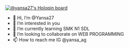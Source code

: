[![@yansa27's Holopin board](https://holopin.io/api/user/board?user=yansa27)](https://holopin.io/@yansa27)

- 👋 Hi, I’m @Yansa27
- 👀 I’m interested in you 
- 🌱 I’m currently learning SMK N1 SDL
- 💞️ I’m looking to collaborate on WEB PROGRAMMING
- 📫 How to reach me IG @yansa_ag

<!---
Yansa27/Yansa27 is a ✨ special ✨ repository because its `README.md` (this file) appears on your GitHub profile.
You can click the Preview link to take a look at your changes.
--->
